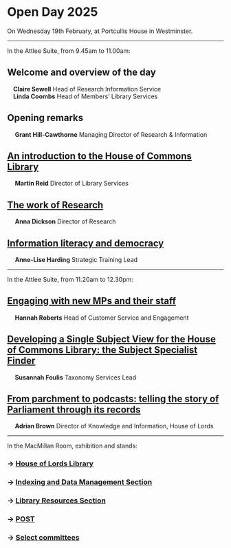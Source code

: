 <h1>
		Open Day 2025
</h1>

On Wednesday 19th February, at Portcullis House in Westminster.

---

In the Attlee Suite, from 9.45am to 11.00am:

## Welcome and overview of the day
&emsp;**Claire Sewell** Head of Research Information Service<br>
&emsp;**Linda Coombs** Head of Members’ Library Services

## Opening remarks
&emsp; **Grant Hill-Cawthorne** Managing Director of Research & Information

## [An introduction to the House of Commons Library](https://docs.google.com/presentation/d/1w2G0Ye615r7kPj0xWynjiQKbd1AAOGLjHyvRyl88s4Y/edit?usp=sharing)
&emsp; **Martin Reid** Director of Library Services

## [The work of Research](https://docs.google.com/presentation/d/15t5pB43IbEpph6_HnQFo8Crhc1um3zt98R-yy35MM-I/edit?usp=sharing)
&emsp; **Anna Dickson** Director of Research

## [Information literacy and democracy](https://docs.google.com/presentation/d/19632PeFtMdTKs9s1VPJnzGBsdFq3zOI8QGOrtECZoaU/edit?usp=sharing)
&emsp; **Anne-Lise Harding** Strategic Training Lead

---

In the Attlee Suite, from 11.20am to 12.30pm:

## [Engaging with new MPs and their staff](https://docs.google.com/presentation/d/14UrYzWuW3ffyeuble3EH05lik3eC31pXnSZKc8WIC30/edit?usp=sharing)
&emsp; **Hannah Roberts** Head of Customer Service and Engagement

## [Developing a Single Subject View for the House of Commons Library: the Subject Specialist Finder](https://docs.google.com/presentation/d/1SF2UM6mmOeWUKAsbhsFbnFCmSSbux9sNjhnWUHioIFg/edit?usp=sharing)
&emsp; **Susannah Foulis** Taxonomy Services Lead

## [From parchment to podcasts: telling the story of Parliament through its records](https://docs.google.com/presentation/d/1HtPAsM4qwo2_5Rg_Vqhkx5mmcVjMsgL2Hev1COX__XY/edit?usp=sharing)
&emsp; **Adrian Brown** Director of Knowledge and Information, House of Lords

---
		
In the MacMillan Room, exhibition and stands:

### &rarr; [House of Lords Library](hllibrary)

### &rarr; [Indexing and Data Management Section](idms)

### &rarr; [Library Resources Section](lrs)

### &rarr; [POST](post)

### &rarr; [Select committees](selcomms)


